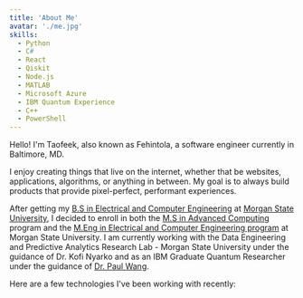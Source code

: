 ```yaml
---
title: 'About Me'
avatar: './me.jpg'
skills:
  - Python
  - C#
  - React
  - Qiskit
  - Node.js
  - MATLAB
  - Microsoft Azure
  - IBM Quantum Experience
  - C++
  - PowerShell
---
```


Hello! I'm Taofeek, also known as Fehintola, a software engineer currently in Baltimore, MD.

I enjoy creating things that live on the internet, whether that be websites, applications, algorithms, or anything in between. My goal is to always build products that provide pixel-perfect, performant experiences.

After getting my [B.S in Electrical and Computer Engineering](https://www2.morgan.edu/soe/ece) at [Morgan State University](https://www.morgan.edu/), I decided to enroll in both the [M.S in Advanced Computing](https://www2.morgan.edu/cs/advcomputing) program and the [M.Eng in Electrical and Computer Engineering program](https://catalog.morgan.edu/preview_program.php?catoid=13&poid=2683&returnto=830) at Morgan State University. I am currently working with the Data Engineering and Predictive Analytics Research Lab - Morgan State University under the guidance of Dr. Kofi Nyarko and as an IBM Graduate Quantum Researcher under the guidance of [Dr. Paul Wang](https://p-neumann.github.io/paul/).

Here are a few technologies I've been working with recently:
